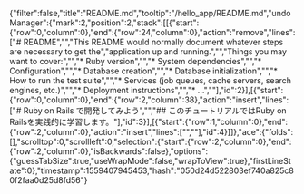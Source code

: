 {"filter":false,"title":"README.md","tooltip":"/hello_app/README.md","undoManager":{"mark":2,"position":2,"stack":[[{"start":{"row":0,"column":0},"end":{"row":24,"column":0},"action":"remove","lines":["# README","","This README would normally document whatever steps are necessary to get the","application up and running.","","Things you may want to cover:","","* Ruby version","","* System dependencies","","* Configuration","","* Database creation","","* Database initialization","","* How to run the test suite","","* Services (job queues, cache servers, search engines, etc.)","","* Deployment instructions","","* ...",""],"id":2}],[{"start":{"row":0,"column":0},"end":{"row":2,"column":38},"action":"insert","lines":["# Ruby on Rails で開発してみよう","","## このチュートリアルではRuby on Railsを実践的に学習します。"],"id":3}],[{"start":{"row":1,"column":0},"end":{"row":2,"column":0},"action":"insert","lines":["",""],"id":4}]]},"ace":{"folds":[],"scrolltop":0,"scrollleft":0,"selection":{"start":{"row":2,"column":0},"end":{"row":2,"column":0},"isBackwards":false},"options":{"guessTabSize":true,"useWrapMode":false,"wrapToView":true},"firstLineState":0},"timestamp":1559407945453,"hash":"050d24d522803ef740a825c80f2faa0d25d8fd56"}